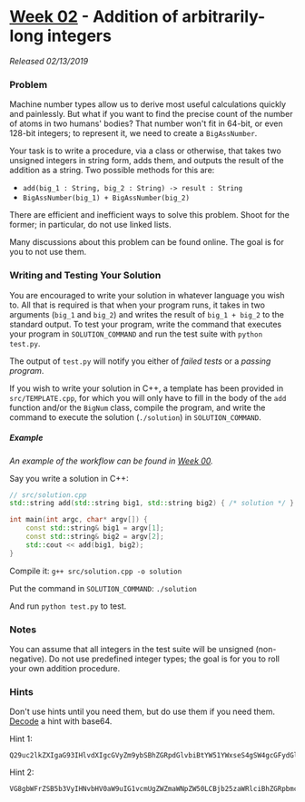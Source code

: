 # [Week 02](./02) - Addition of arbitrarily-long integers

_Released 02/13/2019_

### Problem

Machine number types allow us to derive most useful calculations quickly and
painlessly. But what if you want to find the precise count of the number of
atoms in two humans' bodies? That number won't fit in 64-bit, or even 128-bit
integers; to represent it, we need to create a `BigAssNumber`.

Your task is to write a procedure, via a class or otherwise, that takes two
unsigned integers in string form, adds them, and outputs the result of the
addition as a string. Two possible methods for this are:

- `add(big_1 : String, big_2 : String) -> result : String`
- `BigAssNumber(big_1) + BigAssNumber(big_2)`

There are efficient and inefficient ways to solve this problem. Shoot for the
former; in particular, do not use linked lists.

Many discussions about this problem can be found online. The goal is for you to
not use them.

### Writing and Testing Your Solution

You are encouraged to write your solution in whatever language you wish to. All
that is required is that when your program runs, it takes in two arguments
(`big_1` and `big_2`) and writes the result of `big_1 + big_2` to the standard
output. To test your program, write the command that executes your program in
`SOLUTION_COMMAND` and run the test suite with `python test.py`.

The output of `test.py` will notify you either of _failed tests_ or a _passing
program_.

If you wish to write your solution in C++, a template has been provided in
`src/TEMPLATE.cpp`, for which you will only have to fill in the body of
the `add` function and/or the `BigNum` class, compile the program, and write the
command to execute the solution (`./solution`) in `SOLUTION_COMMAND`.

##### Example

_An example of the workflow can be found in [Week 00](../00-EXAMPLE)._

Say you write a solution in C++:

```cpp
// src/solution.cpp
std::string add(std::string big1, std::string big2) { /* solution */ }

int main(int argc, char* argv[]) {
    const std::string& big1 = argv[1];
    const std::string& big2 = argv[2];
    std::cout << add(big1, big2);
}
```

Compile it: `g++ src/solution.cpp -o solution`

Put the command in `SOLUTION_COMMAND`: `./solution`

And run `python test.py` to test.

### Notes

You can assume that all integers in the test suite will be unsigned
(non-negative). Do not use predefined integer types; the goal is for you to
roll your own addition procedure.

### Hints

Don't use hints until you need them, but do use them if you need them.
[Decode](https://www.base64decode.org) a hint with base64.

Hint 1:

```
Q29uc2lkZXIgaG93IHlvdXIgcGVyZm9ybSBhZGRpdGlvbiBtYW51YWxseS4gSW4gcGFydGljdWxhciwgbm90aWNlIHRoYXQgeW91IGFkZCBvbmUgZGlnaXQgYXQgYSB0aW1lLCBhbmQgcGFzcyBjYXJyeSBiaXRzIGFzIGFwcHJvcHJpYXRlLg==
```

Hint 2:

```
VG8gbWFrZSB5b3VyIHNvbHV0aW9uIG1vcmUgZWZmaWNpZW50LCBjb25zaWRlciBhZGRpbmcgbGFyZ2VyLXNpemVkIGNodW5rcyBvZiBudW1iZXJzIGF0IG9uY2UgaW5zdGVhZCBvZiBhIGRpZ2l0IGF0IGEgdGltZS4=
```
